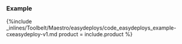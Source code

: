 <!--  usedin: [ _maestro/Toolbelt/easydeploys-v1.md] -->


### Example



{%include _inlines/Toolbelt/Maestro/easydeploys/code_easydeploys_example-cxeasydeploy-v1.md  product = include.product %}



